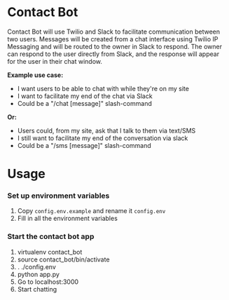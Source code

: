 # Contact Bot
Contact Bot will use Twilio and Slack to facilitate communication between two users. Messages will be created from a chat interface using Twilio IP Messaging and will be routed to the owner in Slack to respond. The owner can respond to the user directly from Slack, and the response will appear for the user in their chat window.

**Example use case:**
  - I want users to be able to chat with while they're on my site
  - I want to facilitate my end of the chat via Slack
  - Could be a "/chat [message]" slash-command

**Or:**
  - Users could, from my site, ask that I talk to them via text/SMS
  - I still want to facilitate my end of the conversation via slack
  - Could be a "/sms [message]" slash-command

# Usage
### Set up environment variables
1. Copy `config.env.example` and rename it `config.env`
2. Fill in all the environment variables

### Start the contact bot app
1. virtualenv contact_bot
2. source contact_bot/bin/activate
3. . ./config.env
4. python app.py
5. Go to localhost:3000
6. Start chatting